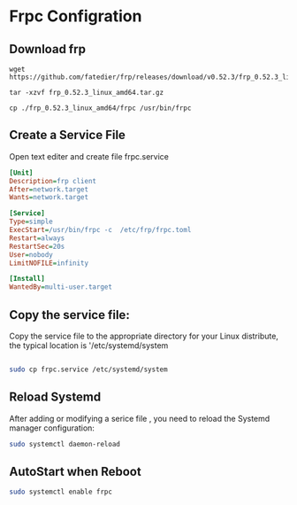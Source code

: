 # Frpc Configration

## Download frp

```shell
wget https://github.com/fatedier/frp/releases/download/v0.52.3/frp_0.52.3_linux_amd64.tar.gz

tar -xzvf frp_0.52.3_linux_amd64.tar.gz

cp ./frp_0.52.3_linux_amd64/frpc /usr/bin/frpc

```

## Create a Service File

Open text editer and create file frpc.service

```ini
[Unit]
Description=frp client
After=network.target
Wants=network.target

[Service]
Type=simple
ExecStart=/usr/bin/frpc -c  /etc/frp/frpc.toml
Restart=always
RestartSec=20s
User=nobody
LimitNOFILE=infinity

[Install]
WantedBy=multi-user.target
```

## Copy the service file:

Copy the service file to the appropriate directory for your Linux distribute, the typical location is '/etc/systemd/system

```bash

sudo cp frpc.service /etc/systemd/system
```

## Reload Systemd

After adding or modifying  a serice file , you need to reload the Systemd manager configuration:

```bash
sudo systemctl daemon-reload
```

## AutoStart when Reboot

```bash
sudo systemctl enable frpc

```
